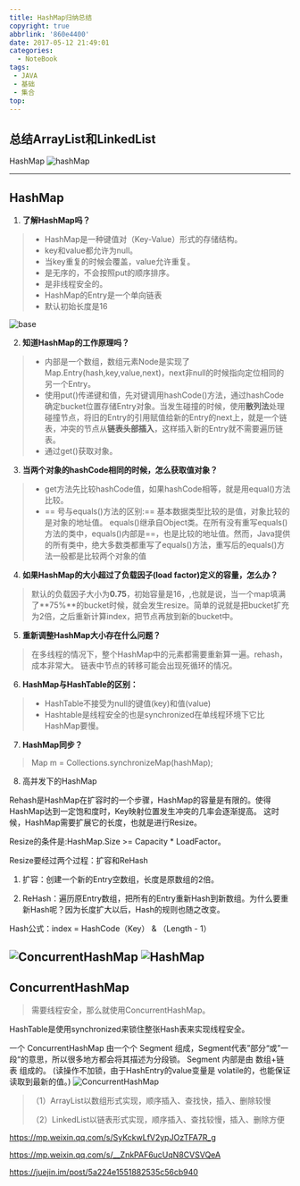 ```yaml
---
title: HashMap归纳总结
copyright: true
abbrlink: '860e4400'
date: 2017-05-12 21:49:01
categories:
  - NoteBook
tags: 
 - JAVA
 - 基础
 - 集合
top:
---
```

## 总结ArrayList和LinkedList
HashMap
![hashMap](hashMap.jpg)

<!-- more -->

---
## HashMap
1. **了解HashMap吗？**

>  - HashMap是一种键值对（Key-Value）形式的存储结构。
>  - key和value都允许为null。
>  - 当key重复的时候会覆盖，value允许重复。
>  - 是无序的，不会按照put的顺序排序。
>  - 是非线程安全的。
>  - HashMap的Entry是一个单向链表
>  - 默认初始长度是16

![base](base.jpg)

2. **知道HashMap的工作原理吗？**
 
> - 内部是一个数组，数组元素Node是实现了Map.Entry(hash,key,value,next)，next非null的时候指向定位相同的另一个Entry。
> - 使用put()传递键和值，先对键调用hashCode()方法，通过hashCode确定bucket位置存储Entry对象。当发生碰撞的时候，使用**散列法**处理碰撞节点，将旧的Entry的引用赋值给新的Entry的next上，就是一个链表，冲突的节点从**链表头部插入**，这样插入新的Entry就不需要遍历链表。
> - 通过get()获取对象。

3. **当两个对象的hashCode相同的时候，怎么获取值对象？**

> - get方法先比较hashCode值，如果hashCode相等，就是用equal()方法比较。
> - == 号与equals()方法的区别:== 基本数据类型比较的是值，对象比较的是对象的地址值。
>  equals()继承自Object类。在所有没有重写equals()方法的类中，equals()内部是==，也是比较的地址值。然而，Java提供的所有类中，绝大多数类都重写了equals()方法，重写后的equals()方法一般都是比较两个对象的值


4. **如果HashMap的大小超过了负载因子(load factor)定义的容量，怎么办？**

> 默认的负载因子大小为**0.75**，初始容量是16，,也就是说，当一个map填满了**75%**的bucket时候，就会发生resize。简单的说就是把bucket扩充为2倍，之后重新计算index，把节点再放到新的bucket中。

5. **重新调整HashMap大小存在什么问题？**

> 在多线程的情况下，整个HashMap中的元素都需要重新算一遍。rehash，成本非常大。
> 链表中节点的转移可能会出现死循环的情况。

6. **HashMap与HashTable的区别：**

> - HashTable不接受为null的键值(key)和值(value)
> - Hashtable是线程安全的也是synchronized在单线程环境下它比HashMap要慢。

7. **HashMap同步？**

> Map m = Collections.synchronizeMap(hashMap);

8. 高并发下的HashMap

Rehash是HashMap在扩容时的一个步骤，HashMap的容量是有限的。使得HashMap达到一定饱和度时，Key映射位置发生冲突的几率会逐渐提高。
这时候，HashMap需要扩展它的长度，也就是进行Resize。

Resize的条件是:HashMap.Size >= Capacity * LoadFactor。

Resize要经过两个过程：扩容和ReHash
1. 扩容：创建一个新的Entry空数组，长度是原数组的2倍。
 
2. ReHash：遍历原Entry数组，把所有的Entry重新Hash到新数组。为什么要重新Hash呢？因为长度扩大以后，Hash的规则也随之改变。

Hash公式：index = HashCode（Key） & （Length - 1）



![ConcurrentHashMap](ConcurrentHashMap.png)
![HashMap](HashMap.jpg)
---
## ConcurrentHashMap

> 需要线程安全，那么就使用ConcurrentHashMap。


HashTable是使用synchronized来锁住整张Hash表来实现线程安全。

一个 ConcurrentHashMap 由一个个 Segment 组成，Segment代表”部分“或”一段“的意思，所以很多地方都会将其描述为分段锁。
Segment 内部是由 数组+链表 组成的。
(读操作不加锁，由于HashEntry的value变量是 volatile的，也能保证读取到最新的值。)
![ConcurrentHashMap](ConcurrentHashMap.jpg)



> （1）ArrayList以数组形式实现，顺序插入、查找快，插入、删除较慢
>    
> （2）LinkedList以链表形式实现，顺序插入、查找较慢，插入、删除方便

https://mp.weixin.qq.com/s/SyKckwLfV2ypJOzTFA7R_g

https://mp.weixin.qq.com/s/__ZnkPAF6ucUqN8CVSVQeA

https://juejin.im/post/5a224e1551882535c56cb940
